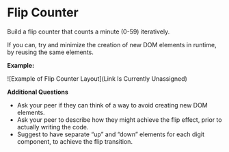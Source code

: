 # Flip Counter

Build a flip counter that counts a minute (0-59) iteratively.

If you can, try and minimize the creation of new DOM elements in runtime, by reusing the same elements.

**Example:**

![Example of Flip Counter Layout](Link Is Currently Unassigned)

**Additional Questions**

- Ask your peer if they can think of a way to avoid creating new DOM elements.
- Ask your peer to describe how they might achieve the flip effect, prior to actually writing the code.
- Suggest to have separate “up” and “down” elements for each digit component, to achieve the flip transition.
